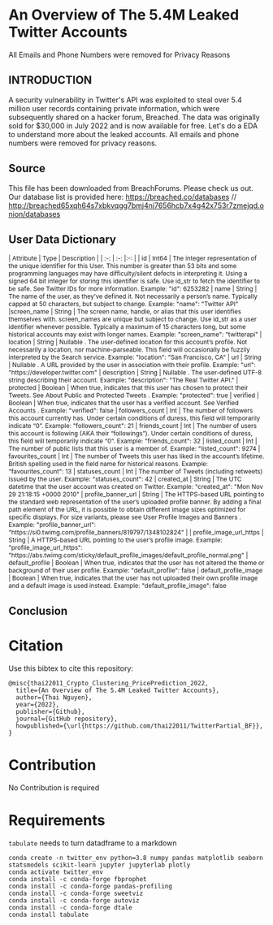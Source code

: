 # An Overview of The 5.4M Leaked Twitter Accounts

All Emails and Phone Numbers were removed for Privacy Reasons

## INTRODUCTION

A security vulnerability in Twitter's API was exploited to steal over 5.4 million user records containing private information, which were subsequently shared on a hacker forum, Breached. The data was originally sold for  $30,000 in July 2022 and is now available for free. Let's do a EDA to understand more about the leaked accounts. All emails and phone numbers were removed for privacy reasons.

## Source

This file has been downloaded from BreachForums. Please check us out.
Our database list is provided here: https://breached.co/databases // http://breached65xqh64s7xbkvqgg7bmj4nj7656hcb7x4g42x753r7zmejqd.onion/databases

## User Data Dictionary
<span style = 'font-size:12px'>
| Attribute | Type | Description |
| :-: | :-: |:-: |
| id | Int64 | The integer representation of the unique identifier for this User. This number is greater than 53 bits and some programming languages may have difficulty/silent defects in interpreting it. Using a signed 64 bit integer for storing this identifier is safe. Use id_str to fetch the identifier to be safe. See Twitter IDs for more information. Example: "id": 6253282
| name | String | The name of the user, as they’ve defined it. Not necessarily a person’s name. Typically capped at 50 characters, but subject to change. Example: "name": "Twitter API"
|screen_name | String | The screen name, handle, or alias that this user identifies themselves with. screen_names are unique but subject to change. Use id_str as a user identifier whenever possible. Typically a maximum of 15 characters long, but some historical accounts may exist with longer names. Example: "screen_name": "twitterapi"                      
| location | String | Nullable . The user-defined location for this account’s profile. Not necessarily a location, nor machine-parseable. This field will occasionally be fuzzily interpreted by the Search service. Example: "location": "San Francisco, CA" 
| url | String | Nullable . A URL provided by the user in association with their profile. Example: "url": "https://developer.twitter.com"                                                                                                                                                                                       | description | String | Nullable . The user-defined UTF-8 string describing their account. Example: "description": "The Real Twitter API."                                                                                                                                                                                          
| protected | Boolean | When true, indicates that this user has chosen to protect their Tweets. See About Public and Protected Tweets . Example: "protected": true                                                                                                                                                                                       
| verified | Boolean | When true, indicates that the user has a verified account. See Verified Accounts . Example: "verified": false                                                                                                                                                                                      
| followers_count | Int | The number of followers this account currently has. Under certain conditions of duress, this field will temporarily indicate “0”. Example: "followers_count": 21
| friends_count | Int | The number of users this account is following (AKA their “followings”). Under certain conditions of duress, this field will temporarily indicate “0”. Example: "friends_count": 32
| listed_count | Int | The number of public lists that this user is a member of. Example: "listed_count": 9274                                                                                                                                                                                       
| favourites_count | Int | The number of Tweets this user has liked in the account’s lifetime. British spelling used in the field name for historical reasons. Example: "favourites_count": 13
| statuses_count | Int | The number of Tweets (including retweets) issued by the user. Example: "statuses_count": 42                                                                                                                                                                                         
| created_at | String | The UTC datetime that the user account was created on Twitter. Example: "created_at": "Mon Nov 29 21:18:15 +0000 2010"                                                                                                                                                                                      
| profile_banner_url | String | The HTTPS-based URL pointing to the standard web representation of the user’s uploaded profile banner. By adding a final path element of the URL, it is possible to obtain different image sizes optimized for specific displays. For size variants, please see User Profile Images and Banners . Example: "profile_banner_url": "https://si0.twimg.com/profile_banners/819797/1348102824" |
| profile_image_url_https | String  | A HTTPS-based URL pointing to the user’s profile image. Example: "profile_image_url_https": "https://abs.twimg.com/sticky/default_profile_images/default_profile_normal.png"
| default_profile | Boolean | When true, indicates that the user has not altered the theme or background of their user profile. Example: "default_profile": false
| default_profile_image | Boolean | When true, indicates that the user has not uploaded their own profile image and a default image is used instead. Example: "default_profile_image": false
</span>


## Conclusion


# Citation
Use this bibtex to cite this repository:

```
@misc{thai22011_Crypto_Clustering_PricePrediction_2022,
  title={An Overview of The 5.4M Leaked Twitter Accounts},
  author={Thai Nguyen},
  year={2022},
  publisher={Github},
  journal={GitHub repository},
  howpublished={\url{https://github.com/thai22011/TwitterPartial_BF}},
}
```

# Contribution
No Contribution is required


# Requirements

`tabulate` needs to turn datadframe to a markdown

```
conda create -n twitter_env python=3.8 numpy pandas matplotlib seaborn statsmodels scikit-learn jupyter jupyterlab plotly
conda activate twitter_env
conda install -c conda-forge fbprophet
conda install -c conda-forge pandas-profiling
conda install -c conda-forge sweetviz
conda install -c conda-forge autoviz
conda install -c conda-forge dtale
conda install tabulate
```
